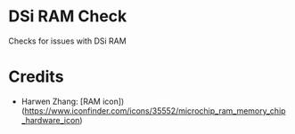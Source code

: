# DSi RAM Check
Checks for issues with DSi RAM

# Credits
- Harwen Zhang: [RAM icon])(https://www.iconfinder.com/icons/35552/microchip_ram_memory_chip_hardware_icon)
